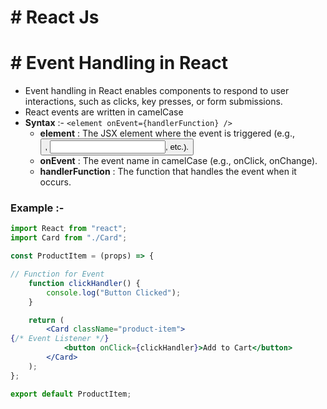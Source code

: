 # # React Js

# # Event Handling in React

- Event handling in React enables components to respond to user interactions, such as clicks, key presses, or form submissions.
- React events are written in camelCase
- **Syntax** :- `<element onEvent={handlerFunction} />`
  - **element** : The JSX element where the event is triggered (e.g., <button>, <input>, etc.).
  - **onEvent** : The event name in camelCase (e.g., onClick, onChange).
  - **handlerFunction** : The function that handles the event when it occurs.
 
### Example :-

```jsx
import React from "react";
import Card from "./Card";

const ProductItem = (props) => {

// Function for Event 
	function clickHandler() {
		console.log("Button Clicked");
	}

	return (
		<Card className="product-item">
{/* Event Listener */}
			<button onClick={clickHandler}>Add to Cart</button>
		</Card>
	);
};

export default ProductItem;

``` 
